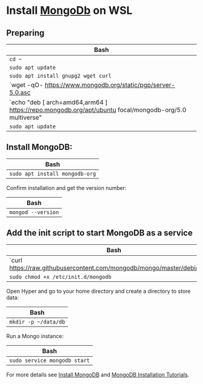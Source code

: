# Install [MongoDb](https://www.mongodb.com/) on WSL

## Preparing

| Bash |
| ---- |
| `cd ~` |
| `sudo apt update` |
| `sudo apt install gnupg2 wget curl` |
| `wget -qO- https://www.mongodb.org/static/pgp/server-5.0.asc | sudo tee /etc/apt/trusted.gpg.d/myrepo.asc` |
| `echo "deb [ arch=amd64,arm64 ] https://repo.mongodb.org/apt/ubuntu focal/mongodb-org/5.0 multiverse" | sudo tee /etc/apt/sources.list.d/mongodb-org-5.0.list` |
| `sudo apt update` |

## Install MongoDB:

| Bash |
| ---- |
| `sudo apt install mongodb-org` |

Confirm installation and get the version number:

| Bash |
| ---- |
| `mongod --version` |

## Add the init script to start MongoDB as a service

| Bash |
| ---- |
| `curl https://raw.githubusercontent.com/mongodb/mongo/master/debian/init.d | sudo tee /etc/init.d/mongodb >/dev/null` |
| `sudo chmod +x /etc/init.d/mongodb` |

Open Hyper and go to your home directory and create a directory to store data:

| Bash |
| ---- |
| `mkdir -p ~/data/db` |

Run a Mongo instance:

| Bash |
| ---- |
| `sudo service mongodb start` |

For more details see [Install MongoDB](https://learn.microsoft.com/en-us/windows/wsl/tutorials/wsl-database#install-mongodb) and [MongoDB Installation Tutorials](https://www.mongodb.com/docs/manual/installation/#mongodb-installation-tutorials).
